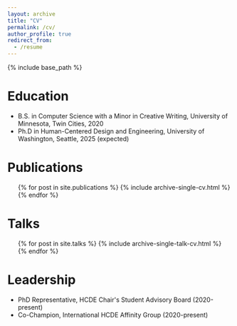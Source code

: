 ```yaml
---
layout: archive
title: "CV"
permalink: /cv/
author_profile: true
redirect_from:
  - /resume
---
```


{% include base_path %}

Education
======
* B.S. in Computer Science with a Minor in Creative Writing, University of Minnesota, Twin Cities, 2020
* Ph.D in Human-Centered Design and Engineering, University of Washington, Seattle, 2025 (expected)
  

Publications
======
 <ul>{% for post in site.publications %}
    {% include archive-single-cv.html %}
  {% endfor %}</ul>
  
 
Talks
======
 <ul>{% for post in site.talks %}
    {% include archive-single-talk-cv.html %}
  {% endfor %}</ul> 
  
  
Leadership
======
* PhD Representative, HCDE Chair's Student Advisory Board (2020-present)
* Co-Champion, International HCDE Affinity Group (2020-present) 
